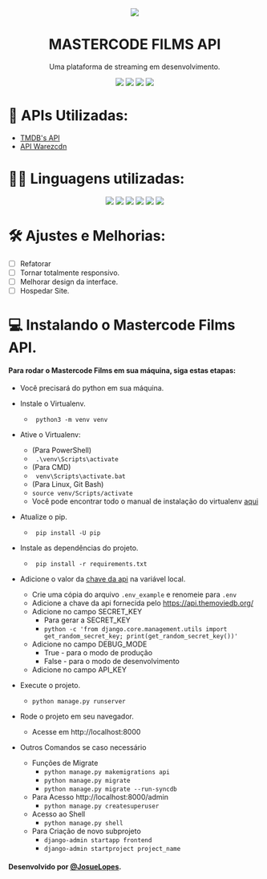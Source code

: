 <div align="center">
  <img src = "https://img.icons8.com/fluency/100/000000/movie.png">
  <h1><b>MASTERCODE FILMS API</b></h1>
  <p>Uma plataforma de streaming em desenvolvimento.<p>
  <img src="https://img.shields.io/github/license/josuelopes512/WstsideFilmes.svg">
  <img src="https://img.shields.io/github/forks/josuelopes512/WstsideFilmes.svg">
  <img src="https://img.shields.io/github/stars/josuelopes512/WstsideFilmes.svg">
  <img src="https://img.shields.io/github/issues/josuelopes512/WstsideFilmes.svg">
</div>


# 🧩 APIs Utilizadas:
- [TMDB's API](https://www.themoviedb.org/documentation/api)
- [API Warezcdn](https://warezcdn.com/docs.php)

# 👨‍💻 Linguagens utilizadas:
<div align="center">
  <img src = "https://img.shields.io/badge/Django-092E20?style=for-the-badge&logo=django&logoColor=white">
  <img src = "https://img.shields.io/badge/Python-14354C?style=for-the-badge&logo=python&logoColor=white">
 <img src = "https://img.shields.io/badge/SQLite-07405E?style=for-the-badge&logo=sqlite&logoColor=white">
  <img src = "https://img.shields.io/badge/HTML5-E34F26?style=for-the-badge&logo=html5&logoColor=white">
 <img src = "https://img.shields.io/badge/CSS3-1572B6?style=for-the-badge&logo=css3&logoColor=white">
 <img src = "	https://img.shields.io/badge/JavaScript-323330?style=for-the-badge&logo=javascript&logoColor=F7DF1E">
</div>

# 🛠 Ajustes e Melhorias:
- [ ] Refatorar
- [ ] Tornar totalmente responsivo.
- [ ] Melhorar design da interface.
- [ ] Hospedar Site.

# 💻 Instalando o Mastercode Films API.
#### Para rodar o Mastercode Films em sua máquina, siga estas etapas:
- Você precisará do python em sua máquina.
- Instale o Virtualenv.
  - ``` python3 -m venv venv```
- Ative o Virtualenv:
  - (Para PowerShell)
  - ``` .\venv\Scripts\activate```
  - (Para CMD)
  - ``` venv\Scripts\activate.bat```
  - (Para Linux, Git Bash)
  - ```source venv/Scripts/activate```
  - Você pode encontrar todo o manual de instalação do virtualenv [aqui](https://virtualenv.pypa.io/en/latest/installation.html)
- Atualize o pip.
  - ``` pip install -U pip```
- Instale as dependências do projeto.
  - ``` pip install -r requirements.txt```
- Adicione o valor da [chave da api](https://www.themoviedb.org/documentation/api) na variável local.
  - Crie uma cópia do arquivo ```.env_example``` e renomeie para ```.env```
  - Adicione a chave da api fornecida pelo https://api.themoviedb.org/
  - Adicione no campo SECRET_KEY
    - Para gerar a SECRET_KEY
    - ```python -c 'from django.core.management.utils import get_random_secret_key; print(get_random_secret_key())'```
  - Adicione no campo DEBUG_MODE
    - True -  para o modo de produção
    - False -  para o modo de desenvolvimento
  - Adicione no campo API_KEY
- Execute o projeto.
  - ```python manage.py runserver```
- Rode o projeto em seu navegador.
  - Acesse em http://localhost:8000


- Outros Comandos se caso necessário
  - Funções de Migrate
    - ``` python manage.py makemigrations api ```
    - ``` python manage.py migrate ```
    - ``` python manage.py migrate --run-syncdb ```
  - Para Acesso http://localhost:8000/admin
    - ``` python manage.py createsuperuser ```
  - Acesso ao Shell
    - ``` python manage.py shell ```
  - Para Criação de novo subprojeto
    - ``` django-admin startapp frontend ```
    - ``` django-admin startproject project_name ```

#### Desenvolvido por [@JosueLopes](https://github.com/josuelopes512).
